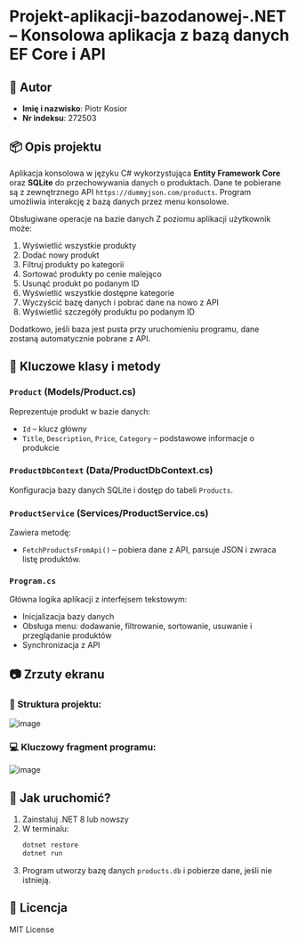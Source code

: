 # Projekt-aplikacji-bazodanowej-.NET – Konsolowa aplikacja z bazą danych EF Core i API

## 📌 Autor
- **Imię i nazwisko**: Piotr Kosior
- **Nr indeksu**: 272503

## 📦 Opis projektu
Aplikacja konsolowa w języku C# wykorzystująca **Entity Framework Core** oraz **SQLite** do przechowywania danych o produktach. Dane te pobierane są z zewnętrznego API `https://dummyjson.com/products`. Program umożliwia interakcję z bazą danych przez menu konsolowe.

Obsługiwane operacje na bazie danych
Z poziomu aplikacji użytkownik może:

1. Wyświetlić wszystkie produkty
2. Dodać nowy produkt
3. Filtruj produkty po kategorii
4. Sortować produkty po cenie malejąco
5. Usunąć produkt po podanym ID
6. Wyświetlić wszystkie dostępne kategorie
7. Wyczyścić bazę danych i pobrać dane na nowo z API
8. Wyświetlić szczegóły produktu po podanym ID

Dodatkowo, jeśli baza jest pusta przy uruchomieniu programu, dane zostaną automatycznie pobrane z API.

## 🔧 Kluczowe klasy i metody

### `Product` (Models/Product.cs)
Reprezentuje produkt w bazie danych:
- `Id` – klucz główny
- `Title`, `Description`, `Price`, `Category` – podstawowe informacje o produkcie

### `ProductDbContext` (Data/ProductDbContext.cs)
Konfiguracja bazy danych SQLite i dostęp do tabeli `Products`.

### `ProductService` (Services/ProductService.cs)
Zawiera metodę:
- `FetchProductsFromApi()` – pobiera dane z API, parsuje JSON i zwraca listę produktów.

### `Program.cs`
Główna logika aplikacji z interfejsem tekstowym:
- Inicjalizacja bazy danych
- Obsługa menu: dodawanie, filtrowanie, sortowanie, usuwanie i przeglądanie produktów
- Synchronizacja z API

## 📷 Zrzuty ekranu

### 📁 Struktura projektu:

![image](https://github.com/user-attachments/assets/467b5581-3645-4320-a381-bed3dc7ca2b6)


### 💻 Kluczowy fragment programu:
![image](https://github.com/user-attachments/assets/38aae723-9cab-4fdb-ba62-61cbb58daaf6)


## 🚀 Jak uruchomić?
1. Zainstaluj .NET 8 lub nowszy
2. W terminalu:
    ```bash
    dotnet restore
    dotnet run
    ```
3. Program utworzy bazę danych `products.db` i pobierze dane, jeśli nie istnieją.

## 📄 Licencja
MIT License

